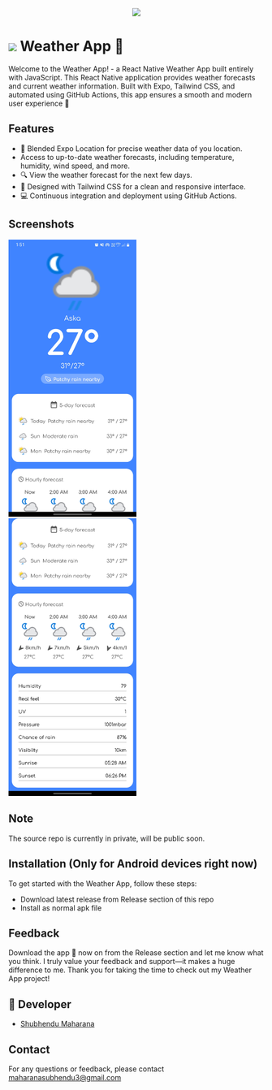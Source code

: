 <p align="center">
    <img src="https://camo.githubusercontent.com/34c36040fc5717eee8a5801f2d1702871f58b1f3c0c04ee64c2a68b299e2e407/68747470733a2f2f626d63646e2e6e6c2f6173736574732f776561746865722d69636f6e732f76332e302f66696c6c2f7376672f706172746c792d636c6f7564792d6461792e737667" width="50%" />
</p>

# <img src="https://camo.githubusercontent.com/5e6c9705a71afe63cb5cc1253dc9544cc35e098a4105f4e5f37b16ffaf580f7b/68747470733a2f2f626d63646e2e6e6c2f6173736574732f776561746865722d69636f6e732f76332e302f66696c6c2f7376672f7261696e2e737667" width="30" />  Weather App 📱

Welcome to the Weather App! - a React Native Weather App built entirely with JavaScript. This React Native application provides weather forecasts and current weather information. Built with Expo, Tailwind CSS, and automated using GitHub Actions, this app ensures a smooth and modern user experience 🚀

## Features
- 📍 Blended Expo Location for precise weather data of you location. <br>
-  Access to up-to-date weather forecasts, including temperature, humidity, wind speed, and more. <br>
- 🔍 View the weather forecast for the next few days. <br>
- 🌈 Designed with Tailwind CSS for a clean and responsive interface. <br>
- 💻 Continuous integration and deployment using GitHub Actions. <br>

## Screenshots
<img src="/Screenshots/Screenshot-1.jpg" width="50%" />
<img src="/Screenshots/Screenshot-2.jpg" width="50%" />

## Note
The source repo is currently in private, will be public soon.

## Installation (Only for Android devices right now)
To get started with the Weather App, follow these steps:
- Download latest release from Release section of this repo
- Install as normal apk file

## Feedback
Download the app 📱 now on from the Release section and let me know what you think. I truly value your feedback and support—it makes a huge difference to me. Thank you for taking the time to check out my Weather App project!

## 👋 Developer
- [Shubhendu Maharana](https://github.com/Shubhendu-Maharana)

## Contact
For any questions or feedback, please contact maharanasubhendu3@gmail.com